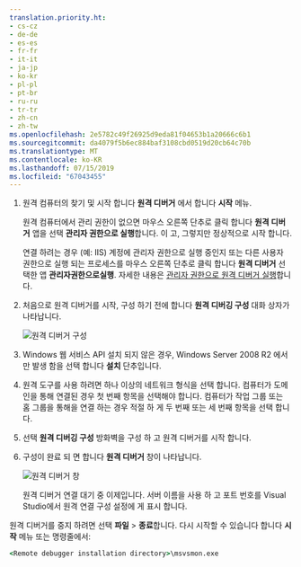 ```yaml
---
translation.priority.ht:
- cs-cz
- de-de
- es-es
- fr-fr
- it-it
- ja-jp
- ko-kr
- pl-pl
- pt-br
- ru-ru
- tr-tr
- zh-cn
- zh-tw
ms.openlocfilehash: 2e5782c49f26925d9eda81f04653b1a20666c6b1
ms.sourcegitcommit: da4079f5b6ec884baf3108cbd0519d20cb64c70b
ms.translationtype: MT
ms.contentlocale: ko-KR
ms.lasthandoff: 07/15/2019
ms.locfileid: "67043455"
---
```

1. 원격 컴퓨터의 찾기 및 시작 합니다 **원격 디버거** 에서 합니다 **시작** 메뉴. 
   
   원격 컴퓨터에서 관리 권한이 없으면 마우스 오른쪽 단추로 클릭 합니다 **원격 디버거** 앱을 선택 **관리자 권한으로 실행**합니다. 이 고, 그렇지만 정상적으로 시작 합니다.

   연결 하려는 경우 (예: IIS) 계정에 관리자 권한으로 실행 중인지 또는 다른 사용자 권한으로 실행 되는 프로세스를 마우스 오른쪽 단추로 클릭 합니다 **원격 디버거** 선택한 앱 **관리자권한으로실행**. 자세한 내용은 [관리자 권한으로 원격 디버거 실행](../remote-debugging-errors-and-troubleshooting.md#run-the-remote-debugger-as-an-administrator)합니다.
   
1. 처음으로 원격 디버거를 시작, 구성 하기 전에 합니다 **원격 디버깅 구성** 대화 상자가 나타납니다.  
  
    ![원격 디버거 구성](../media/remotedebuggerconfwizardpage.png "원격 디버거 구성")  
  
1. Windows 웹 서비스 API 설치 되지 않은 경우, Windows Server 2008 R2 에서만 발생 함을 선택 합니다 **설치** 단추입니다.  
  
1. 원격 도구를 사용 하려면 하나 이상의 네트워크 형식을 선택 합니다. 컴퓨터가 도메인을 통해 연결된 경우 첫 번째 항목을 선택해야 합니다. 컴퓨터가 작업 그룹 또는 홈 그룹을 통해을 연결 하는 경우 적절 하 게 두 번째 또는 세 번째 항목을 선택 합니다.  
  
1. 선택 **원격 디버깅 구성** 방화벽을 구성 하 고 원격 디버거를 시작 합니다.  
  
1. 구성이 완료 되 면 합니다 **원격 디버거** 창이 나타납니다.
  
    ![원격 디버거 창](../media/remotedebuggerwindow.png "원격 디버거 창")
  
    원격 디버거 연결 대기 중 이제입니다. 서버 이름을 사용 하 고 포트 번호를 Visual Studio에서 원격 연결 구성 설정에 게 표시 합니다.  
  
원격 디버거를 중지 하려면 선택 **파일** > **종료**합니다. 다시 시작할 수 있습니다 합니다 **시작** 메뉴 또는 명령줄에서:  
  
```cmd
<Remote debugger installation directory>\msvsmon.exe
```
